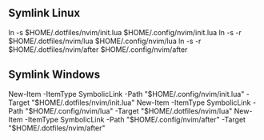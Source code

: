 ## Symlink Linux
ln -s $HOME/.dotfiles/nvim/init.lua $HOME/.config/nvim/init.lua
ln -s -r $HOME/.dotfiles/nvim/lua $HOME/.config/nvim/lua
ln -s -r $HOME/.dotfiles/nvim/after $HOME/.config/nvim/after 

## Symlink Windows
New-Item -ItemType SymbolicLink -Path "$HOME/.config/nvim/init.lua" -Target "$HOME/.dotfiles/nvim/init.lua"
New-Item -ItemType SymbolicLink -Path "$HOME/.config/nvim/lua" -Target "$HOME/.dotfiles/nvim/lua"
New-Item -ItemType SymbolicLink -Path "$HOME/.config/nvim/after" -Target "$HOME/.dotfiles/nvim/after"